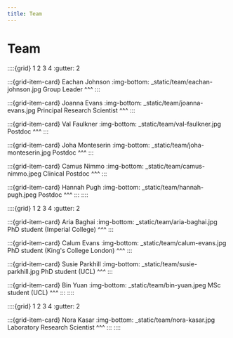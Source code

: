 ```yaml
---
title: Team
---
```


# Team

::::{grid} 1 2 3 4
:gutter: 2

:::{grid-item-card} Eachan Johnson
:img-bottom: _static/team/eachan-johnson.jpg
Group Leader
^^^
:::

:::{grid-item-card} Joanna Evans
:img-bottom: _static/team/joanna-evans.jpg
Principal Research Scientist
^^^
:::

:::{grid-item-card} Val Faulkner
:img-bottom: _static/team/val-faulkner.jpg
Postdoc
^^^
:::

:::{grid-item-card} Joha Monteserin
:img-bottom: _static/team/joha-monteserin.jpg
Postdoc
^^^
:::

:::{grid-item-card} Camus Nimmo
:img-bottom: _static/team/camus-nimmo.jpeg
Clinical Postdoc
^^^
:::

:::{grid-item-card} Hannah Pugh
:img-bottom: _static/team/hannah-pugh.jpeg
Postdoc
^^^
:::
::::

::::{grid}  1 2 3 4 
:gutter: 2

:::{grid-item-card} Aria Baghai
:img-bottom: _static/team/aria-baghai.jpg
PhD student (Imperial College)
^^^
:::

:::{grid-item-card} Calum Evans
:img-bottom: _static/team/calum-evans.jpg
PhD student (King's College London)
^^^
:::

:::{grid-item-card} Susie Parkhill
:img-bottom: _static/team/susie-parkhill.jpg
PhD student (UCL)
^^^
:::

:::{grid-item-card} Bin Yuan
:img-bottom: _static/team/bin-yuan.jpeg
MSc student (UCL)
^^^
:::
::::

::::{grid}  1 2 3 4 
:gutter: 2

:::{grid-item-card} Nora Kasar
:img-bottom: _static/team/nora-kasar.jpg
Laboratory Research Scientist
^^^
:::
::::